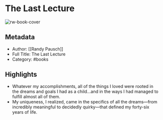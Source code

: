 # The Last Lecture

![rw-book-cover](https://res.weread.qq.com/wrepub/CB_FUECxKCxwA1l6hJ6gWAHd2XN_parsecover)

## Metadata
- Author: [[Randy Pausch]]
- Full Title: The Last Lecture
- Category: #books

## Highlights
- Whatever my accomplishments, all of the things I loved were rooted in the dreams and goals I had as a child...and in the ways I had managed to fulfill almost all of them.
- My uniqueness, I realized, came in the specifics of all the dreams—from incredibly meaningful to decidedly quirky—that defined my forty-six years of life.
